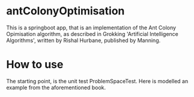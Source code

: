 # antColonyOptimisation

This is a springboot app, that is an implementation of the Ant Colony Opimisation algorithm, as described in Grokking 'Artificial Intelligence Algorithms', written by Rishal Hurbane, published by Manning.

# How to use

The starting point, is the unit test ProblemSpaceTest. Here is modelled an example from the aforementioned book.